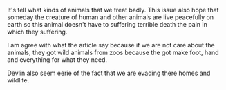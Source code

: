 
It's tell what kinds of animals that we treat badly. This issue also hope that someday the creature of human and other animals are live peacefully on earth so this animal doesn't have to suffering terrible death the pain in which they suffering.

I am agree with what the article say because if we are not care about the animals, they got wild animals from zoos because the got make foot, hand and everything for what they need. 

Devlin also seem eerie of the fact that we are evading there homes and wildlife.











	
